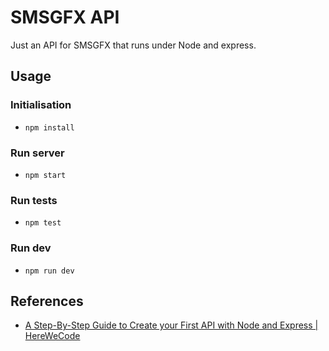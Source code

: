 # SMSGFX API
Just an API for SMSGFX that runs under Node and express.

## Usage

### Initialisation
* `npm install`

### Run server
* `npm start`

### Run tests
* `npm test`

### Run dev
* `npm run dev`

## References
* [A Step-By-Step Guide to Create your First API with Node and Express | HereWeCode](https://herewecode.io/blog/step-by-step-guide-create-first-api-with-node-express/)